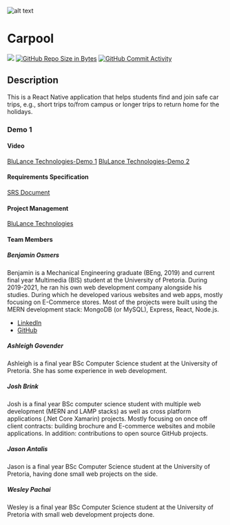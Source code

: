 ![alt text](https://github.com/COS301-SE-2022/Carpool/blob/main/Asset%203%404x.png)

# Carpool

[![](https://github.com/COS301-SE-2022/Carpool/actions/workflows/index.yml/badge.svg)](https://github.com/COS-301/graduates/actions/workflows/index.yml)
[![GitHub Repo Size in Bytes](https://img.shields.io/github/languages/code-size/COS301-SE-2022/Carpool)](https://github.com/COS301-SE-2022/Carpool)
[![GitHub Commit Activity](https://img.shields.io/github/commit-activity/w/COS301-SE-2022/Carpool)](https://github.com/COS301-SE-2022/Carpool)

## Description

This is a React Native application that helps students find and join safe car trips, e.g., short trips to/from campus or longer trips to return home for the holidays.

### Demo 1

#### Video

[BluLance Technologies-Demo 1](https://drive.google.com/file/d/1Ygoif67u4aPwdwbWmDB1_o0UsMAF9qAe/view?usp=sharing)
[BluLance Technologies-Demo 2](https://drive.google.com/file/d/1XLrvGDelzesQ-VT_03pnAnkyqUJ_8pdu/view?usp=sharing)

#### Requirements Specification

[SRS Document](https://drive.google.com/file/d/1ekFqTZmof5iJyZ1Du5e16v480FMoTlUG/view?usp=sharing)

#### Project Management

[BluLance Technologies](https://sharing.clickup.com/37420985/b/h/5-109399496-2/b7d190b78a422b1)

#### Team Members

##### Benjamin Osmers

Benjamin is a Mechanical Engineering graduate (BEng, 2019) and current final year Multimedia (BIS) student at the University of Pretoria. During 2019-2021, he ran his own web development company alongside his studies. During which he developed various websites and web apps, mostly focusing on E-Commerce stores. Most of the projects were built using the MERN development stack: MongoDB (or MySQL), Express, React, Node.js.

- [LinkedIn]()
- [GitHub]()

##### Ashleigh Govender

Ashleigh is a final year BSc Computer Science student at the University of Pretoria. She has some experience in web development.

##### Josh Brink

Josh is a final year BSc computer science student with multiple web development (MERN and LAMP stacks) as well as cross platform applications (.Net Core Xamarin) projects. Mostly focusing on once off client contracts: building brochure and E-commerce websites and mobile applications. In addition: contributions to open source GitHub projects.

##### Jason Antalis

Jason is a final year BSc Computer Science student at the University of Pretoria, having done small web projects on the side.

##### Wesley Pachai

Wesley is a final year BSc Computer Science student at the University of Pretoria with small web development projects done.
